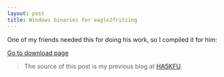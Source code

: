 ```yaml
---
layout: post
title: Windows binaries for eagle2fritzing
---
```


One of my friends needed this for doing his work, so I compiled it for him:

<a href="https://github.com/ha7ilm/eagle2fritzing/releases" class="button">Go to download page</a>

> The source of this post is my previous blog at [HA5KFU](http://ha5kfu.sch.bme.hu).
